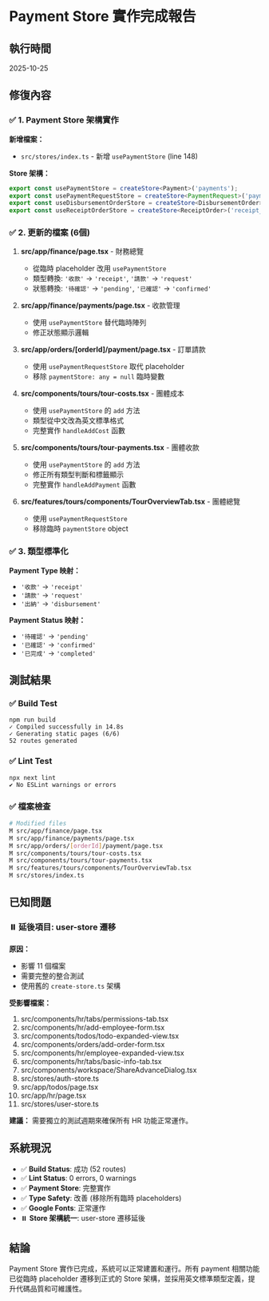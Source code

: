 # Payment Store 實作完成報告

## 執行時間
2025-10-25

## 修復內容

### ✅ 1. Payment Store 架構實作

**新增檔案：**
- `src/stores/index.ts` - 新增 `usePaymentStore` (line 148)

**Store 架構：**
```typescript
export const usePaymentStore = createStore<Payment>('payments');
export const usePaymentRequestStore = createStore<PaymentRequest>('payment_requests', 'PR');
export const useDisbursementOrderStore = createStore<DisbursementOrder>('disbursement_orders', 'DO');
export const useReceiptOrderStore = createStore<ReceiptOrder>('receipt_orders', 'RO');
```

### ✅ 2. 更新的檔案 (6個)

1. **src/app/finance/page.tsx** - 財務總覽
   - 從臨時 placeholder 改用 `usePaymentStore`
   - 類型轉換: `'收款'` → `'receipt'`, `'請款'` → `'request'`
   - 狀態轉換: `'待確認'` → `'pending'`, `'已確認'` → `'confirmed'`

2. **src/app/finance/payments/page.tsx** - 收款管理
   - 使用 `usePaymentStore` 替代臨時陣列
   - 修正狀態顯示邏輯

3. **src/app/orders/[orderId]/payment/page.tsx** - 訂單請款
   - 使用 `usePaymentRequestStore` 取代 placeholder
   - 移除 `paymentStore: any = null` 臨時變數

4. **src/components/tours/tour-costs.tsx** - 團體成本
   - 使用 `usePaymentStore` 的 `add` 方法
   - 類型從中文改為英文標準格式
   - 完整實作 `handleAddCost` 函數

5. **src/components/tours/tour-payments.tsx** - 團體收款
   - 使用 `usePaymentStore` 的 `add` 方法
   - 修正所有類型判斷和標籤顯示
   - 完整實作 `handleAddPayment` 函數

6. **src/features/tours/components/TourOverviewTab.tsx** - 團體總覽
   - 使用 `usePaymentRequestStore`
   - 移除臨時 `paymentStore` object

### ✅ 3. 類型標準化

**Payment Type 映射：**
- `'收款'` → `'receipt'`
- `'請款'` → `'request'`
- `'出納'` → `'disbursement'`

**Payment Status 映射：**
- `'待確認'` → `'pending'`
- `'已確認'` → `'confirmed'`
- `'已完成'` → `'completed'`

## 測試結果

### ✅ Build Test
```
npm run build
✓ Compiled successfully in 14.8s
✓ Generating static pages (6/6)
52 routes generated
```

### ✅ Lint Test
```
npx next lint
✔ No ESLint warnings or errors
```

### ✅ 檔案檢查
```bash
# Modified files
M src/app/finance/page.tsx
M src/app/finance/payments/page.tsx
M src/app/orders/[orderId]/payment/page.tsx
M src/components/tours/tour-costs.tsx
M src/components/tours/tour-payments.tsx
M src/features/tours/components/TourOverviewTab.tsx
M src/stores/index.ts
```

## 已知問題

### ⏸️ 延後項目: user-store 遷移

**原因：**
- 影響 11 個檔案
- 需要完整的整合測試
- 使用舊的 `create-store.ts` 架構

**受影響檔案：**
1. src/components/hr/tabs/permissions-tab.tsx
2. src/components/hr/add-employee-form.tsx
3. src/components/todos/todo-expanded-view.tsx
4. src/components/orders/add-order-form.tsx
5. src/components/hr/employee-expanded-view.tsx
6. src/components/hr/tabs/basic-info-tab.tsx
7. src/components/workspace/ShareAdvanceDialog.tsx
8. src/stores/auth-store.ts
9. src/app/todos/page.tsx
10. src/app/hr/page.tsx
11. src/stores/user-store.ts

**建議：**
需要獨立的測試週期來確保所有 HR 功能正常運作。

## 系統現況

- ✅ **Build Status**: 成功 (52 routes)
- ✅ **Lint Status**: 0 errors, 0 warnings
- ✅ **Payment Store**: 完整實作
- ✅ **Type Safety**: 改善 (移除所有臨時 placeholders)
- ✅ **Google Fonts**: 正常運作
- ⏸️ **Store 架構統一**: user-store 遷移延後

## 結論

Payment Store 實作已完成，系統可以正常建置和運行。所有 payment 相關功能已從臨時 placeholder 遷移到正式的 Store 架構，並採用英文標準類型定義，提升代碼品質和可維護性。
